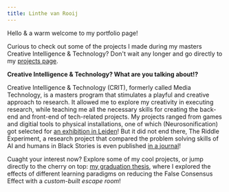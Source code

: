 ```yaml
---
title: Linthe van Rooij
---
```


Hello & a warm welcome to my portfolio page! 

Curious to check out some of the projects I made during my masters Creative Intelligence & Technology? Don't wait any longer and go directly to my [projects page](/portfolio/projects.html). 

**Creative Intelligence & Technology? What are you talking about!?**

Creative Intelligence & Technology (CRIT), formerly called Media Technology, is a masters program that stimulates a playful and creative approach to research. It allowed me to explore my creativity in executing research, while teaching me all the necessary skills for creating the back-end and front-end of tech-related projects. My projects ranged from games and digitial tools to physical installations, one of which (Neurosonification) got selected for [an exhibition in Leiden](https://www.universiteitleiden.nl/en/news/2024/06/unique-exhibition-translates-science-into-music-images-and-dance)! But it did not end there, The Riddle Experiment, a research project that compared the problem solving skills of AI and humans in Black Stories is even published [in a journal](https://www.clinjournal.org/clinj/article/view/212)!

Cuaght your interest now? Explore some of my cool projects, or jump directly to the cherry on top: [my graduation thesis](/portfolio/thesis.html), where I explored the effects of different learning paradigms on reducing the False Consensus Effect with a *custom-built escape room*!





